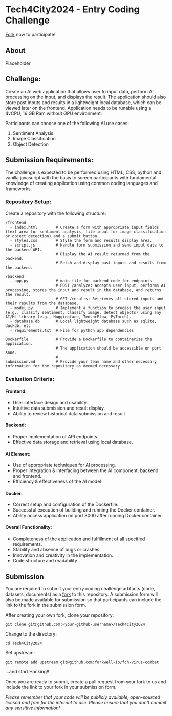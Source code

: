 # Tech4City2024 - Entry Coding Challenge
[Fork](https://docs.github.com/en/get-started/exploring-projects-on-github/contributing-to-a-project) now to participate!

## About
Placeholder

## Challenge:
Create an AI web application that allows user to input data, perform AI processing on the input, and displays the result. The application should also store past inputs and results in a lightweight local database, which can be viewed later on the frontend. Application needs to be runable using a 4vCPU, 16 GB Ram without GPU environment. 

Participants can choose one of the following AI use cases:
1. Sentiment Analysis
2. Image Classification
3. Object Detection

## Submission Requirements:
The challenge is expected to be performed using HTML, CSS, python and vanilla javascript with the basis to screen participants with fundamental knowledge of creating application using common coding languages and frameworks.  

### Repository Setup:
Create a repository with the following structure:
```
/frontend
  - index.html        # Create a form with appropriate input fields (text area for sentiment analysis, file input for image classification or object detection) and a submit button.
  - styles.css        # Style the form and results display area.
  - script.js         # Handle form submission and send input data to the backend API.
                      # Display the AI result returned from the backend.
                      # Fetch and display past inputs and results from the backend.

/backend
  - app.py            # main file for backend code for endpoints
                      # POST /analyze: Accepts user input, performs AI processing, stores the input and result in the database, and returns the result.
                      # GET /results: Retrieves all stored inputs and their results from the database.
  - model.py          # Implement a function to process the user input (e.g., classify sentiment, classify image, detect objects) using any AI/ML library (e.g., Huggingface, TensorFlow, PyTorch).
  - database.db       # Local lightweight database such as sqlite, duckdb, etc
  - requirements.txt  # File for python app dependencies

Dockerfile            # Provide a Dockerfile to containerize the application.
                      # The application should be accessible on port 8000.
                      #
submission.md         # Provide your team name and other necessary information for the repository as deemed necessary
```

### Evaluation Criteria:
#### Frontend:
- User interface design and usability.
- Intuitive data submission and result display.
- Ability to review historical data submission and result

#### Backend:
- Proper implementation of API endpoints.
- Effective data storage and retrieval using local database.
  
#### AI Element:
- Use of appropriate techniques for AI processing.
- Proper integration & interfacing between the AI component, backend and frontend.
- Efficiency & effectiveness of the AI model

#### Docker:
- Correct setup and configuration of the Dockerfile.
- Successful execution of building and running the Docker container.
- Ability access application on port 8000 after running Docker container.

#### Overall Functionality:
- Completeness of the application and fulfillment of all specified requirements.
- Stability and absence of bugs or crashes.
- Innovation and creativity in the implementation.
- Code structure and readability

## Submission
You are required to submit your entry coding challenge artifacts (code, datasets, documents) as a [fork](https://docs.github.com/en/get-started/exploring-projects-on-github/contributing-to-a-project) to this repository. A submission form will also be made available for submission so that participants can include the link to the fork in the submission form.

After creating your own fork, clone your repository:
```
git clone git@github.com:<your-github-username>/Tech4City2024
```

Change to the directory:
```
cd Tech4City2024
```

Set upstream:
```
git remote add upstream git@github.com:forkwell-io/fch-virus-combat
```

...and start Hacking!!

Once you are ready to submit, create a pull request from your fork to us and include the link to your fork in your submission form.

*Please remember that your code will be publicly available, open-sourced licesed and free for the internet to use. Please ensure that you don't commit any sensitive information!*

